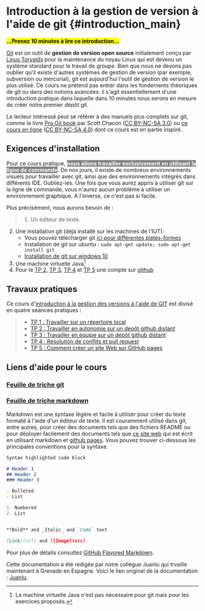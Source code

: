 # Introduction à la gestion de version à l'aide de git {#introduction_main}

<mark style="background-color:yellow;text-align:center">
	<b>
	...Prenez 10 minutes à lire ce introduction...
	</b>
</mark>

[Git](https://git-scm.com/) est un outil de **gestion de version open source**   initialement conçu par [Linus Torvalds](https://fr.wikipedia.org/wiki/Linus_Torvalds) pour la maintenance du noyau Linux qui est devenu un système standard pour le travail de groupe. Bien que nous ne devons pas oublier qu'il existe d'autres systèmes de gestion de version (par exemple, subversion ou mercurial), git est aujourd'hui l'outil de gestion de version le plus utilisé. Ce cours ne prétend pas entrer dans les fondements théoriques de git ou dans des notions avancées: il s'agit essentiellement d'une introduction pratique dans laquelle dans 10 minutes nous serons en mesure de créer notre premier dépôt git. 

Le lecteur intéressé peut se référer à des manuels plus complets sur git, comme le livre [Pro Git book](http://git-scm.com/book) par Scott Chacon ([CC BY-NC-SA 3.0](http://creativecommons.org/licenses/by-nc-sa/3.0/)) ou [ce cours en ligne](https://pigne.org/teaching/general/lecture/Gestion-de-version-travail-en-equipe) ([CC BY-NC-SA 4.0](http://creativecommons.org/licenses/by-nc-sa/4.0/)) dont ce cours est en partie inspiré. 


## Exigences d'installation
Pour ce cours pratique, <mark style="background-color:gray;color:white"> <b> nous allons travailler exclusivement en utilisant la ligne de commande</b></mark>. De nos jours, il existe de nombreux environnements visuels pour travailler avec git, ainsi que des environnements intégrés dans différents IDE. Oubliez-les. Une fois que vous aurez appris à utiliser git sur la ligne de commande, vous n'aurez aucun problème à utiliser un environnement graphique. A l'inverse, ce n'est pas si facile.

Plus précisément, nous aurons besoin de : 

>1. Un éditeur de texte.
2. Une installation git (déjà installé sur les machines de l'IUT):
   * Vous pouvez télécharger git [ici pour différentes plates-formes](https://git-scm.com/downloads)
   * Installation de git sur ubuntu : `sudo apt-get update; sudo apt-get install git `
   * [Installation de git sur windows 10](https://www.develves.net/blogs/asd/articles/using-git-with-powershell-on-windows-10/#installing-git)
3. Une machine virtuelle Java[^1]
4. Pour le [TP 2](./tp2/index.md), [TP 3](./tp3/index.md),  [TP 4](./tp4/index.md) et [TP 5](./tp5/index.md) une compte sur [github](https://github.com/)

[^1]: La machine virtuelle Java n'est pas nécessaire pour git mais pour les exercices proposés.

## Travaux pratiques 

Ce cours d'[introduction à la gestion des versions à l'aide de GIT](#introduction_main)  est divisé en quatre séances pratiques :

>* [TP 1 : Travailler sur un répertoire local ](./tp1/index.md)
>* [TP 2 : Travailler en autonomie sur un depôt github distant ](./tp2/index.md) 
>* [TP 3 : Travailler en équipe sur un depôt github distant ](./tp3/index.md)
>* [TP 4 : Résolution de conflits et pull request ](./tp4/index.md)
>* [TP 5 : Comment créer un site Web sur GitHub pages ](./tp5/index.md)

## Liens d'aide pour le cours 

### [Feuille de triche git](https://education.github.com/git-cheat-sheet-education.pdf)

### [Feuille de triche markdown](https://www.markdownguide.org/cheat-sheet)



Markdown est une syntaxe légère et facile à utiliser pour créer du texte formaté à l'aide d'un éditeur de texte. Il est couramment utilisé dans git, entre autres, pour créer des documents tels que des fichiers README ou pour déployer facilement des documents tels que [ce site web](#introduction_main) qui est écrit en utilisant markdown et [github pages](https://pages.github.com/). Vous pouvez trouver ci-dessous les principales conventions pour la syntaxe.

```markdown
Syntax highlighted code block

# Header 1
## Header 2
### Header 3

- Bulleted
- List

1. Numbered
2. List


**Bold** and _Italic_ and `Code` text

[Link](url) and ![Image](src)
```
Pour plus de détails consultez [GitHub Flavored Markdown](https://guides.github.com/features/mastering-markdown/).

Cette documentation a été rédigée par notre collègue Juanlu qui trvaille maintenant à Grenade en Espagne. 
Voici le lien originel de la documentation :  [Juanlu](https://github.com/juanluck/Inroduction-Git/).


